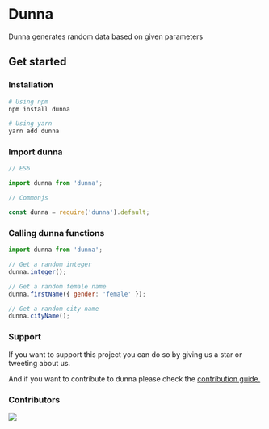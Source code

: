 # Dunna

Dunna generates random data based on given parameters

## Get started

### Installation

```sh
# Using npm
npm install dunna
```

```sh
# Using yarn
yarn add dunna
```

### Import dunna

```js
// ES6

import dunna from 'dunna';
```

```js
// Commonjs

const dunna = require('dunna').default;
```

### Calling dunna functions

```js
import dunna from 'dunna';

// Get a random integer
dunna.integer();

// Get a random female name
dunna.firstName({ gender: 'female' });

// Get a random city name
dunna.cityName();
```

### Support

If you want to support this project you can do so by giving us a star or tweeting about us.

And if you want to contribute to dunna please check the [contribution guide.](https://github.com/alimehasin/dunna/blob/main/CONTRIBUTING.md)

### Contributors

<a href="https://github.com/alimehasin/dunna/graphs/contributors">
  <img src="https://contrib.rocks/image?repo=alimehasin/dunna" />
</a>
